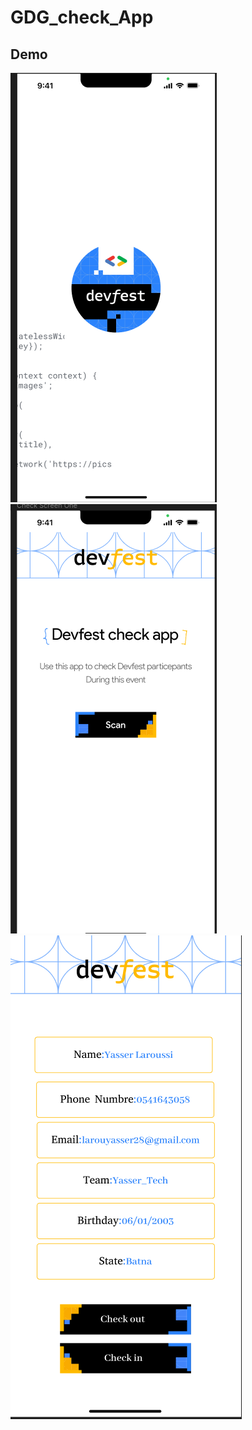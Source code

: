 
# GDG_check_App
## Demo

![Apple iPhone 11 Pro Max Presentation (6)](https://github.com/yas2003ser/devfest_check_app/blob/main/screenshots/Screenshot%20from%202024-01-12%2014-33-59.png)
![Apple iPhone 11 Pro Max Presentation (6)](https://github.com/yas2003ser/devfest_check_app/blob/main/screenshots/Screenshot%20from%202024-01-12%2014-34-09.png)
![Apple iPhone 11 Pro Max Presentation (6)](https://github.com/yas2003ser/devfest_check_app/blob/main/screenshots/Screenshot%20from%202024-01-12%2014-54-32.png)
